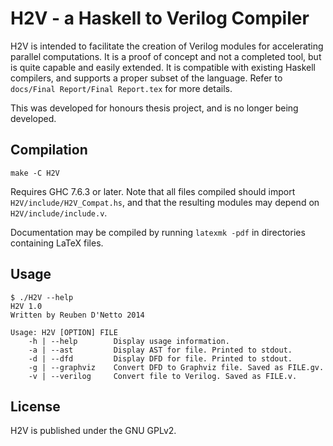 # H2V - a Haskell to Verilog Compiler
H2V is intended to facilitate the creation of Verilog modules for accelerating parallel
computations. It is a proof of concept and not a completed tool, but is quite capable and easily extended. It is compatible with
existing Haskell compilers, and supports a proper subset of the language. Refer to ```docs/Final Report/Final Report.tex``` for more details.

This was developed for honours thesis project, and is no longer being developed.

## Compilation

    make -C H2V

Requires GHC 7.6.3 or later.
Note that all files compiled should import ```H2V/include/H2V_Compat.hs```, and that the resulting modules may depend on ```H2V/include/include.v```.

Documentation may be compiled by running ```latexmk -pdf``` in directories containing LaTeX files.

## Usage

    $ ./H2V --help
    H2V 1.0
    Written by Reuben D'Netto 2014

    Usage: H2V [OPTION] FILE
        -h | --help        Display usage information.
        -a | --ast         Display AST for file. Printed to stdout.
        -d | --dfd         Display DFD for file. Printed to stdout.
        -g | --graphviz    Convert DFD to Graphviz file. Saved as FILE.gv.
        -v | --verilog     Convert file to Verilog. Saved as FILE.v.

## License
H2V is published under the GNU GPLv2.
